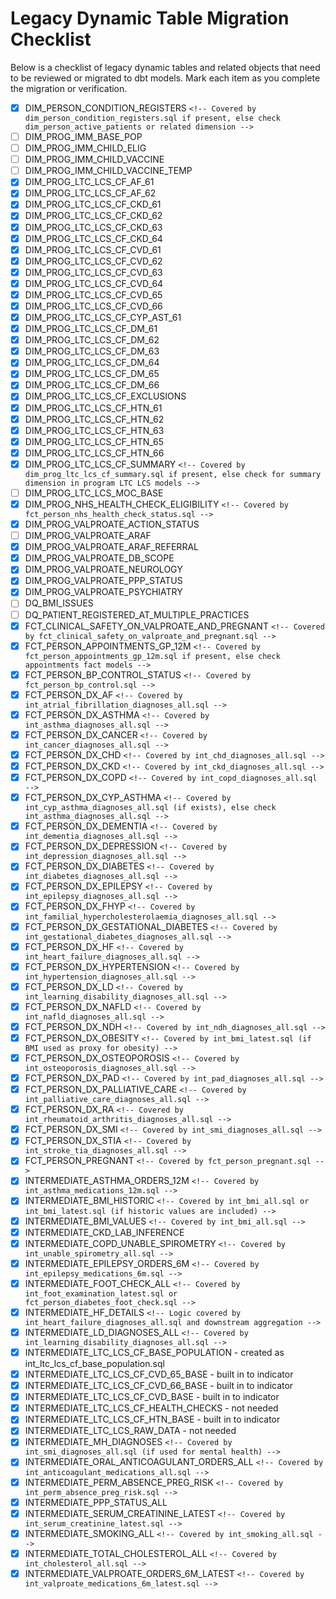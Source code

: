 # Legacy Dynamic Table Migration Checklist

Below is a checklist of legacy dynamic tables and related objects that need to be reviewed or migrated to dbt models. Mark each item as you complete the migration or verification.

- [X] DIM_PERSON_CONDITION_REGISTERS  `<!-- Covered by dim_person_condition_registers.sql if present, else check dim_person_active_patients or related dimension -->`
- [ ] DIM_PROG_IMM_BASE_POP
- [ ] DIM_PROG_IMM_CHILD_ELIG
- [ ] DIM_PROG_IMM_CHILD_VACCINE
- [ ] DIM_PROG_IMM_CHILD_VACCINE_TEMP
- [X] DIM_PROG_LTC_LCS_CF_AF_61
- [X] DIM_PROG_LTC_LCS_CF_AF_62
- [X] DIM_PROG_LTC_LCS_CF_CKD_61
- [X] DIM_PROG_LTC_LCS_CF_CKD_62
- [X] DIM_PROG_LTC_LCS_CF_CKD_63
- [X] DIM_PROG_LTC_LCS_CF_CKD_64
- [X] DIM_PROG_LTC_LCS_CF_CVD_61
- [X] DIM_PROG_LTC_LCS_CF_CVD_62
- [X] DIM_PROG_LTC_LCS_CF_CVD_63
- [X] DIM_PROG_LTC_LCS_CF_CVD_64
- [X] DIM_PROG_LTC_LCS_CF_CVD_65
- [X] DIM_PROG_LTC_LCS_CF_CVD_66
- [X] DIM_PROG_LTC_LCS_CF_CYP_AST_61
- [X] DIM_PROG_LTC_LCS_CF_DM_61
- [X] DIM_PROG_LTC_LCS_CF_DM_62
- [X] DIM_PROG_LTC_LCS_CF_DM_63
- [X] DIM_PROG_LTC_LCS_CF_DM_64
- [X] DIM_PROG_LTC_LCS_CF_DM_65
- [X] DIM_PROG_LTC_LCS_CF_DM_66
- [X] DIM_PROG_LTC_LCS_CF_EXCLUSIONS
- [X] DIM_PROG_LTC_LCS_CF_HTN_61
- [X] DIM_PROG_LTC_LCS_CF_HTN_62
- [X] DIM_PROG_LTC_LCS_CF_HTN_63
- [X] DIM_PROG_LTC_LCS_CF_HTN_65
- [X] DIM_PROG_LTC_LCS_CF_HTN_66
- [X] DIM_PROG_LTC_LCS_CF_SUMMARY  `<!-- Covered by dim_prog_ltc_lcs_cf_summary.sql if present, else check for summary dimension in program LTC LCS models -->`
- [ ] DIM_PROG_LTC_LCS_MOC_BASE
- [X] DIM_PROG_NHS_HEALTH_CHECK_ELIGIBILITY  `<!-- Covered by fct_person_nhs_health_check_status.sql -->`
- [X] DIM_PROG_VALPROATE_ACTION_STATUS
- [ ] DIM_PROG_VALPROATE_ARAF
- [X] DIM_PROG_VALPROATE_ARAF_REFERRAL
- [X] DIM_PROG_VALPROATE_DB_SCOPE
- [X] DIM_PROG_VALPROATE_NEUROLOGY
- [X] DIM_PROG_VALPROATE_PPP_STATUS
- [X] DIM_PROG_VALPROATE_PSYCHIATRY
- [ ] DQ_BMI_ISSUES
- [ ] DQ_PATIENT_REGISTERED_AT_MULTIPLE_PRACTICES
- [X] FCT_CLINICAL_SAFETY_ON_VALPROATE_AND_PREGNANT  `<!-- Covered by fct_clinical_safety_on_valproate_and_pregnant.sql -->`
- [X] FCT_PERSON_APPOINTMENTS_GP_12M  `<!-- Covered by fct_person_appointments_gp_12m.sql if present, else check appointments fact models -->`
- [X] FCT_PERSON_BP_CONTROL_STATUS  `<!-- Covered by fct_person_bp_control.sql -->`
- [X] FCT_PERSON_DX_AF  `<!-- Covered by int_atrial_fibrillation_diagnoses_all.sql -->`
- [X] FCT_PERSON_DX_ASTHMA  `<!-- Covered by int_asthma_diagnoses_all.sql -->`
- [X] FCT_PERSON_DX_CANCER  `<!-- Covered by int_cancer_diagnoses_all.sql -->`
- [X] FCT_PERSON_DX_CHD  `<!-- Covered by int_chd_diagnoses_all.sql -->`
- [X] FCT_PERSON_DX_CKD  `<!-- Covered by int_ckd_diagnoses_all.sql -->`
- [X] FCT_PERSON_DX_COPD  `<!-- Covered by int_copd_diagnoses_all.sql -->`
- [X] FCT_PERSON_DX_CYP_ASTHMA  `<!-- Covered by int_cyp_asthma_diagnoses_all.sql (if exists), else check int_asthma_diagnoses_all.sql -->`
- [X] FCT_PERSON_DX_DEMENTIA  `<!-- Covered by int_dementia_diagnoses_all.sql -->`
- [X] FCT_PERSON_DX_DEPRESSION  `<!-- Covered by int_depression_diagnoses_all.sql -->`
- [X] FCT_PERSON_DX_DIABETES  `<!-- Covered by int_diabetes_diagnoses_all.sql -->`
- [X] FCT_PERSON_DX_EPILEPSY  `<!-- Covered by int_epilepsy_diagnoses_all.sql -->`
- [X] FCT_PERSON_DX_FHYP  `<!-- Covered by int_familial_hypercholesterolaemia_diagnoses_all.sql -->`
- [X] FCT_PERSON_DX_GESTATIONAL_DIABETES  `<!-- Covered by int_gestational_diabetes_diagnoses_all.sql -->`
- [X] FCT_PERSON_DX_HF  `<!-- Covered by int_heart_failure_diagnoses_all.sql -->`
- [X] FCT_PERSON_DX_HYPERTENSION  `<!-- Covered by int_hypertension_diagnoses_all.sql -->`
- [X] FCT_PERSON_DX_LD  `<!-- Covered by int_learning_disability_diagnoses_all.sql -->`
- [X] FCT_PERSON_DX_NAFLD  `<!-- Covered by int_nafld_diagnoses_all.sql -->`
- [X] FCT_PERSON_DX_NDH  `<!-- Covered by int_ndh_diagnoses_all.sql -->`
- [X] FCT_PERSON_DX_OBESITY  `<!-- Covered by int_bmi_latest.sql (if BMI used as proxy for obesity) -->`
- [X] FCT_PERSON_DX_OSTEOPOROSIS  `<!-- Covered by int_osteoporosis_diagnoses_all.sql -->`
- [X] FCT_PERSON_DX_PAD  `<!-- Covered by int_pad_diagnoses_all.sql -->`
- [X] FCT_PERSON_DX_PALLIATIVE_CARE  `<!-- Covered by int_palliative_care_diagnoses_all.sql -->`
- [X] FCT_PERSON_DX_RA  `<!-- Covered by int_rheumatoid_arthritis_diagnoses_all.sql -->`
- [X] FCT_PERSON_DX_SMI  `<!-- Covered by int_smi_diagnoses_all.sql -->`
- [X] FCT_PERSON_DX_STIA  `<!-- Covered by int_stroke_tia_diagnoses_all.sql -->`
- [X] FCT_PERSON_PREGNANT  `<!-- Covered by fct_person_pregnant.sql -->`
- [X] INTERMEDIATE_ASTHMA_ORDERS_12M  `<!-- Covered by int_asthma_medications_12m.sql -->`
- [X] INTERMEDIATE_BMI_HISTORIC  `<!-- Covered by int_bmi_all.sql or int_bmi_latest.sql (if historic values are included) -->`
- [X] INTERMEDIATE_BMI_VALUES  `<!-- Covered by int_bmi_all.sql -->`
- [X] INTERMEDIATE_CKD_LAB_INFERENCE
- [X] INTERMEDIATE_COPD_UNABLE_SPIROMETRY  `<!-- Covered by int_unable_spirometry_all.sql -->`
- [X] INTERMEDIATE_EPILEPSY_ORDERS_6M  `<!-- Covered by int_epilepsy_medications_6m.sql -->`
- [X] INTERMEDIATE_FOOT_CHECK_ALL  `<!-- Covered by int_foot_examination_latest.sql or fct_person_diabetes_foot_check.sql -->`
- [X] INTERMEDIATE_HF_DETAILS  `<!-- Logic covered by int_heart_failure_diagnoses_all.sql and downstream aggregation -->`
- [X] INTERMEDIATE_LD_DIAGNOSES_ALL  `<!-- Covered by int_learning_disability_diagnoses_all.sql -->`
- [X] INTERMEDIATE_LTC_LCS_CF_BASE_POPULATION - created as int_ltc_lcs_cf_base_population.sql
- [X] INTERMEDIATE_LTC_LCS_CF_CVD_65_BASE - built in to indicator
- [X] INTERMEDIATE_LTC_LCS_CF_CVD_66_BASE - built in to indicator
- [X] INTERMEDIATE_LTC_LCS_CF_CVD_BASE - built in to indicator
- [X] INTERMEDIATE_LTC_LCS_CF_HEALTH_CHECKS - not needed
- [X] INTERMEDIATE_LTC_LCS_CF_HTN_BASE - built in to indicator
- [X] INTERMEDIATE_LTC_LCS_RAW_DATA - not needed
- [X] INTERMEDIATE_MH_DIAGNOSES  `<!-- Covered by int_smi_diagnoses_all.sql (if used for mental health) -->`
- [X] INTERMEDIATE_ORAL_ANTICOAGULANT_ORDERS_ALL  `<!-- Covered by int_anticoagulant_medications_all.sql -->`
- [X] INTERMEDIATE_PERM_ABSENCE_PREG_RISK  `<!-- Covered by int_perm_absence_preg_risk.sql -->`
- [X] INTERMEDIATE_PPP_STATUS_ALL
- [X] INTERMEDIATE_SERUM_CREATININE_LATEST  `<!-- Covered by int_serum_creatinine_latest.sql -->`
- [X] INTERMEDIATE_SMOKING_ALL  `<!-- Covered by int_smoking_all.sql -->`
- [X] INTERMEDIATE_TOTAL_CHOLESTEROL_ALL  `<!-- Covered by int_cholesterol_all.sql -->`
- [X] INTERMEDIATE_VALPROATE_ORDERS_6M_LATEST  `<!-- Covered by int_valproate_medications_6m_latest.sql -->`
